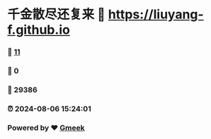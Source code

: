 # 千金散尽还复来 :link: https://liuyang-f.github.io 
### :page_facing_up: [11](https://liuyang-f.github.io/tag.html) 
### :speech_balloon: 0 
### :hibiscus: 29386 
### :alarm_clock: 2024-08-06 15:24:01 
### Powered by :heart: [Gmeek](https://github.com/Meekdai/Gmeek)
